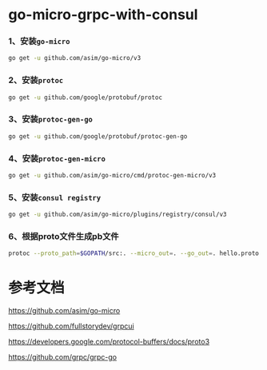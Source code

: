 # go-micro-grpc-with-consul

### 1、安装`go-micro`

```bash
go get -u github.com/asim/go-micro/v3
```

### 2、安装`protoc`

```bash
go get -u github.com/google/protobuf/protoc
```

### 3、安装`protoc-gen-go`

```bash
go get -u github.com/google/protobuf/protoc-gen-go
```

### 4、安装`protoc-gen-micro`

```bash
go get -u github.com/asim/go-micro/cmd/protoc-gen-micro/v3
```

### 5、安装`consul registry`

```bash
go get -u github.com/asim/go-micro/plugins/registry/consul/v3
```

### 6、根据proto文件生成pb文件

```bash
protoc --proto_path=$GOPATH/src:. --micro_out=. --go_out=. hello.proto
```

# 参考文档

https://github.com/asim/go-micro

https://github.com/fullstorydev/grpcui

https://developers.google.com/protocol-buffers/docs/proto3

https://github.com/grpc/grpc-go